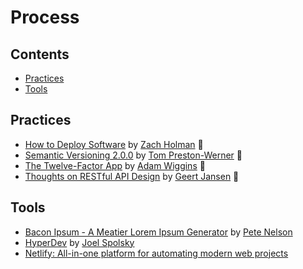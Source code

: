 # Process

## Contents

- [Practices](#practices)
- [Tools](#tools)

## Practices

- [How to Deploy Software](https://zachholman.com/posts/deploying-software) by [Zach Holman](https://twitter.com/holman) :green_book:
- [Semantic Versioning 2.0.0](http://semver.org/) by [Tom Preston-Werner](http://tom.preston-werner.com/) :green_book:
- [The Twelve-Factor App](https://12factor.net/) by [Adam Wiggins](https://twitter.com/hirodusk) :green_book:
- [Thoughts on RESTful API Design](http://restful-api-design.readthedocs.io/en/latest/) by [Geert Jansen](mailto:gjansen@redhat.com) :green_book:

## Tools

- [Bacon Ipsum - A Meatier Lorem Ipsum Generator](https://baconipsum.com/) by [Pete Nelson](https://twitter.com/GunGeekATX)
- [HyperDev](http://www.joelonsoftware.com/items/2016/05/30.html) by [Joel Spolsky](http://www.joelonsoftware.com/AboutMe.html)
- [Netlify: All-in-one platform for automating modern web projects](https://www.netlify.com/)
